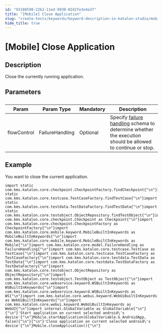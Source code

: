 ```yaml
---
id: "93108590-22b2-11ed-9930-0242fe3e4a3f"
title: "[Mobile] Close Application"
slug: "create-tests/keywords/keyword-description-in-katalon-studio/mobile-keywords/mobile-close-application"
hide_title: true
---
```


# <a id="id_0" class="anchor_top_offset"/><a id="ariaid-title1" class="anchor_top_offset"/>[Mobile] Close Application


## <a id="id_0__id_1" class="anchor_top_offset"/>Description  

              
<p xmlns="http://www.w3.org/1999/xhtml" className="p">Close the currently running application.</p> 
      

## <a id="id_0__id_2" class="anchor_top_offset"/>Parameters  

              
<table xmlns="http://www.w3.org/1999/xhtml" className="table anchor_top_offset" id="id_0__36da269d-22f0-442d-9048-7e223da488a1"><caption /><thead className="thead"><tr className><th className="entry anchor_top_offset" id="id_0__36da269d-22f0-442d-9048-7e223da488a1__entry__1">Param</th><th className="entry anchor_top_offset" id="id_0__36da269d-22f0-442d-9048-7e223da488a1__entry__2">Param Type</th><th className="entry anchor_top_offset" id="id_0__36da269d-22f0-442d-9048-7e223da488a1__entry__3">Mandatory</th><th className="entry anchor_top_offset" id="id_0__36da269d-22f0-442d-9048-7e223da488a1__entry__4">Description</th></tr></thead><tbody className="tbody"><tr className><td className="entry" headers="id_0__36da269d-22f0-442d-9048-7e223da488a1__entry__1 id_0__36da269d-22f0-442d-9048-7e223da488a1__entry__2 id_0__36da269d-22f0-442d-9048-7e223da488a1__entry__3 id_0__36da269d-22f0-442d-9048-7e223da488a1__entry__4 ">flowControl</td><td className="entry" headers="id_0__36da269d-22f0-442d-9048-7e223da488a1__entry__1 id_0__36da269d-22f0-442d-9048-7e223da488a1__entry__2 id_0__36da269d-22f0-442d-9048-7e223da488a1__entry__3 id_0__36da269d-22f0-442d-9048-7e223da488a1__entry__4 ">FailureHandling</td><td className="entry" headers="id_0__36da269d-22f0-442d-9048-7e223da488a1__entry__1 id_0__36da269d-22f0-442d-9048-7e223da488a1__entry__2 id_0__36da269d-22f0-442d-9048-7e223da488a1__entry__3 id_0__36da269d-22f0-442d-9048-7e223da488a1__entry__4 ">Optional</td><td className="entry" headers="id_0__36da269d-22f0-442d-9048-7e223da488a1__entry__1 id_0__36da269d-22f0-442d-9048-7e223da488a1__entry__2 id_0__36da269d-22f0-442d-9048-7e223da488a1__entry__3 id_0__36da269d-22f0-442d-9048-7e223da488a1__entry__4 ">Specify <a className="xref" href="/docs/maintain/configure-failure-handling-settings-in-katalon-studio">failure handling</a> schema to         determine whether the execution should be allowed to continue or         stop.</td></tr></tbody></table> 
      

## <a id="id_0__id_3" class="anchor_top_offset"/>Example 

              
<p xmlns="http://www.w3.org/1999/xhtml" className="p">You want to close the current application.</p> 
              
<pre xmlns="http://www.w3.org/1999/xhtml" className="pre codeblock"><code>import static com.kms.katalon.core.checkpoint.CheckpointFactory.findCheckpoint{"\n"}import static com.kms.katalon.core.testcase.TestCaseFactory.findTestCase{"\n"}import static com.kms.katalon.core.testdata.TestDataFactory.findTestData{"\n"}import static com.kms.katalon.core.testobject.ObjectRepository.findTestObject{"\n"}import com.kms.katalon.core.checkpoint.Checkpoint as Checkpoint{"\n"}import com.kms.katalon.core.checkpoint.CheckpointFactory as CheckpointFactory{"\n"}import com.kms.katalon.core.mobile.keyword.MobileBuiltInKeywords as MobileBuiltInKeywords{"\n"}import com.kms.katalon.core.mobile.keyword.MobileBuiltInKeywords as Mobile{"\n"}import com.kms.katalon.core.model.FailureHandling as FailureHandling{"\n"}import com.kms.katalon.core.testcase.TestCase as TestCase{"\n"}import com.kms.katalon.core.testcase.TestCaseFactory as TestCaseFactory{"\n"}import com.kms.katalon.core.testdata.TestData as TestData{"\n"}import com.kms.katalon.core.testdata.TestDataFactory as TestDataFactory{"\n"}import com.kms.katalon.core.testobject.ObjectRepository as ObjectRepository{"\n"}import com.kms.katalon.core.testobject.TestObject as TestObject{"\n"}import com.kms.katalon.core.webservice.keyword.WSBuiltInKeywords as WSBuiltInKeywords{"\n"}import com.kms.katalon.core.webservice.keyword.WSBuiltInKeywords as WS{"\n"}import com.kms.katalon.core.webui.keyword.WebUiBuiltInKeywords as WebUiBuiltInKeywords{"\n"}import com.kms.katalon.core.webui.keyword.WebUiBuiltInKeywords as WebUI{"\n"}import internal.GlobalVariable as GlobalVariable{"\n"}{"\n"}'Start application on current selected android\'s device'{"\n"}Mobile.startApplication(GlobalVariable.G_AndroidApp, false){"\n"}{"\n"}'Close application on current selected android\'s device'{"\n"}Mobile.closeApplication(){"\n"}</code></pre> 
            
